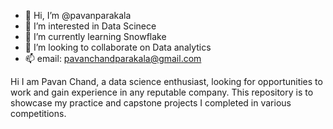 - 👋 Hi, I’m @pavanparakala
- 👀 I’m interested in Data Scinece
- 🌱 I’m currently learning Snowflake
- 💞️ I’m looking to collaborate on Data analytics
- 📫 email: pavanchandparakala@gmail.com


Hi I am Pavan Chand, a data science enthusiast, looking for opportunities to work and gain experience in any reputable company.
This repository is to showcase my practice and capstone projects I completed in various competitions.


